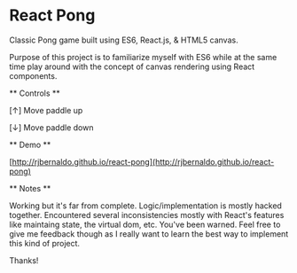 # React Pong

Classic Pong game built using ES6, React.js, & HTML5 canvas.

Purpose of this project is to familiarize myself with ES6 while at the same time play around with the concept of canvas rendering using React components.

** Controls **

[&uarr;] Move paddle up

[&darr;] Move paddle down

** Demo **

[http://rjbernaldo.github.io/react-pong](http://rjbernaldo.github.io/react-pong)

** Notes **

Working but it's far from complete. Logic/implementation is mostly hacked together. Encountered several inconsistencies mostly with React's features like maintaing state, the virtual dom, etc. You've been warned. Feel free to give me feedback though as I really want to learn the best way to implement this kind of project.

Thanks!
